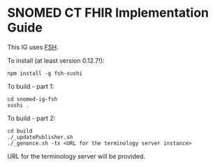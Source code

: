 # SNOMED CT FHIR Implementation Guide

This IG uses [FSH](https://build.fhir.org/ig/HL7/fhir-shorthand/).

To install (at least version 0.12.7!):
```
npm install -g fsh-sushi
```

To build - part 1:
```
cd snomed-ig-fsh
sushi .
```

To build - part 2:
```
cd build
./_updatePublisher.sh 
./_genonce.sh -tx <URL for the terminology server instance>
```
URL for the terminology server will be provided.

